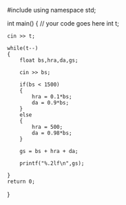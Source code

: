 #include <iostream>
using namespace std;

int main() {
	// your code goes here
	int t;
	
	cin >> t;
	
	while(t--)
	{
	    float bs,hra,da,gs;
	    
	    cin >> bs;
	    
	    if(bs < 1500)
	    {
	        hra = 0.1*bs;
	        da = 0.9*bs;
	    }
	    else
	    {
	        hra = 500;
	        da = 0.98*bs;
	    }
	    
	    gs = bs + hra + da;
	    
	    printf("%.2lf\n",gs);
	    
	}
	return 0;
}
